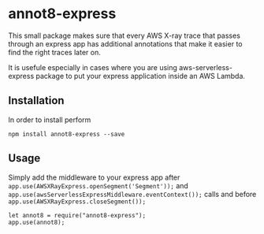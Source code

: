 # annot8-express

This small package makes sure that every AWS X-ray trace that passes through an express app has additional annotations that make it easier to find the right traces later on.

It is usefule especially in cases where you are using aws-serverless-express package to put your express application inside an AWS Lambda.

## Installation

In order to install perform

`npm install annot8-express --save`

## Usage

Simply add the middleware to your express app after `app.use(AWSXRayExpress.openSegment('Segment'));` and `app.use(awsServerlessExpressMiddleware.eventContext());` calls and before `app.use(AWSXRayExpress.closeSegment());`  
                                                    
    let annot8 = require("annot8-express");
    app.use(annot8);

     
      
    

